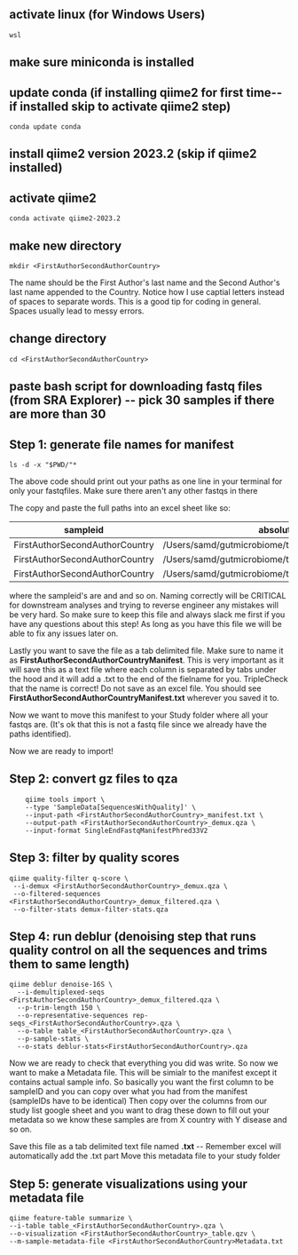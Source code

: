 ## activate linux (for Windows Users)

`wsl`

## make sure miniconda is installed

## update conda (if installing qiime2 for first time--if installed skip to activate qiime2 step)

`conda update conda`

## install qiime2 version 2023.2 (skip if qiime2 installed)

## activate qiime2

`conda activate qiime2-2023.2`

  

## make new directory

`mkdir <FirstAuthorSecondAuthorCountry>`

The name should be the First Author's last name and the Second Author's last name appended to the Country. Notice how I use captial letters instead of spaces to separate words. This is a good tip for coding in general. Spaces usually lead to messy errors.

  

## change directory

`cd <FirstAuthorSecondAuthorCountry>`

  

## paste bash script for downloading fastq files (from SRA Explorer) -- pick 30 samples if there are more than 30

  

## Step 1: generate file names for manifest

```ls -d -x "$PWD/"*```

The above code should print out your paths as one line in your terminal for only your fastqfiles. Make sure there aren't any other fastqs in there

The copy and paste the full paths into an excel sheet like so:

| sampleid | absolute-filepath |
| ------------------------------- | --------------------------------------------------------- |
| FirstAuthorSecondAuthorCountry  |	/Users/samd/gutmicrobiome/teststudy/SRR1589726_1.fastq.gz |
| FirstAuthorSecondAuthorCountry	| /Users/samd/gutmicrobiome/teststudy/SRR7528861_1.fastq.gz |
| FirstAuthorSecondAuthorCountry	| /Users/samd/gutmicrobiome/teststudy/SRR7528862_1.fastq.gz |

where the sampleid's are <FirstAuthorSecondAuthorCountry1> and <FirstAuthorSecondAuthorCountry2> and so on. Naming correctly will be CRITICAL for downstream analyses and trying to reverse engineer any mistakes will be very hard. So make sure to keep this file and always slack me first if you have any questions about this step! As long as you have this file we will be able to fix any issues later on.

Lastly you want to save the file as a tab delimited file. Make sure to name it as **FirstAuthorSecondAuthorCountryManifest**. This is very important as it will save this as a text file where each column is separated by tabs under the hood and it will add a .txt to the end of the fielname for you. TripleCheck that the name is correct! 
Do not save as an excel file. You should see **FirstAuthorSecondAuthorCountryManifest.txt** wherever you saved it to.

Now we want to move this manifest to your Study folder where all your fastqs are. (It's ok that this is not a fastq file since we already have the paths identified).
  
Now we are ready to import!

## Step 2: convert gz files to qza
```
    qiime tools import \
    --type 'SampleData[SequencesWithQuality]' \
    --input-path <FirstAuthorSecondAuthorCountry>_manifest.txt \
    --output-path <FirstAuthorSecondAuthorCountry>_demux.qza \
    --input-format SingleEndFastqManifestPhred33V2
  ````
## Step 3: filter by quality scores

```
qiime quality-filter q-score \
 --i-demux <FirstAuthorSecondAuthorCountry>_demux.qza \
 --o-filtered-sequences <FirstAuthorSecondAuthorCountry>_demux_filtered.qza \
 --o-filter-stats demux-filter-stats.qza
 ```


## Step 4: run deblur (denoising step that runs quality control on all the sequences and trims them to same length)

```
qiime deblur denoise-16S \
  --i-demultiplexed-seqs <FirstAuthorSecondAuthorCountry>_demux_filtered.qza \
  --p-trim-length 150 \
  --o-representative-sequences rep-seqs_<FirstAuthorSecondAuthorCountry>.qza \
  --o-table table_<FirstAuthorSecondAuthorCountry>.qza \
  --p-sample-stats \
  --o-stats deblur-stats<FirstAuthorSecondAuthorCountry>.qza
```

Now we are ready to check that everything you did was write.
So now we want to make a Metadata file. This will be simialr to the manifest except it contains actual sample info.
So basically you want the first column to be sampleID and you can copy over what you had from the manifest (sampleIDs have to be identical)
Then copy over the columns from our study list google sheet and you want to drag these down to fill out your metadata so we know these samples are from X country with Y disease and so on.

Save this file as a tab delimited text file named **<FirstAuthourSecondAuthorCountryMetadata>.txt** -- Remember excel will automatically add the .txt part
Move this metadata file to your study folder

## Step 5: generate visualizations using your metadata file

    qiime feature-table summarize \
    --i-table table_<FirstAuthorSecondAuthorCountry>.qza \
    --o-visualization <FirstAuthorSecondAuthorCountry>_table.qzv \
    --m-sample-metadata-file <FirstAuthorSecondAuthorCountry>Metadata.txt
